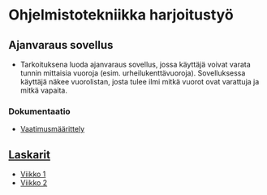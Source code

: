 # Ohjelmistotekniikka harjoitustyö

## Ajanvaraus sovellus

* Tarkoituksena luoda ajanvaraus sovellus, jossa käyttäjä voivat varata tunnin mittaisia vuoroja (esim. urheilukenttävuoroja). Sovelluksessa käyttäjä näkee vuorolistan, josta tulee ilmi mitkä vuorot ovat varattuja ja mitkä vapaita.

### Dokumentaatio

* [Vaatimusmäärittely](./dokumentaatio/vaatimusmaarittely.md)

## [Laskarit](https://github.com/levomaaa/ot-harjoitustyo/blob/main/laskarit)
* [Viikko 1](https://github.com/levomaaa/ot-harjoitustyo/blob/main/laskarit/viikko1.md)
* [Viikko 2](https://github.com/levomaaa/ot-harjoitustyo/blob/main/laskarit/viikko2)
